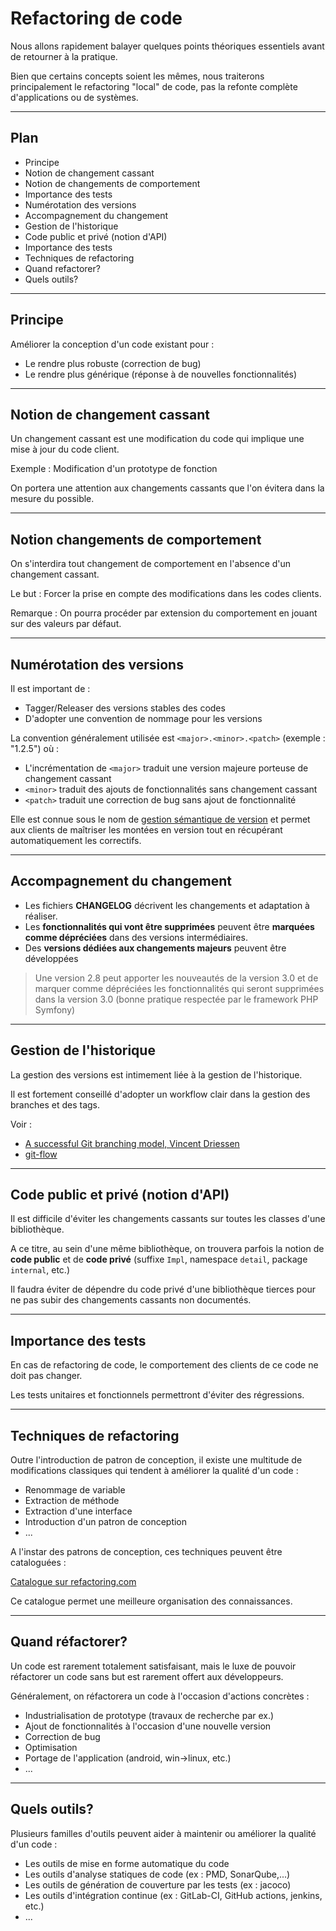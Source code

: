 # Refactoring de code

Nous allons rapidement balayer quelques points théoriques essentiels avant de retourner à la pratique.

Bien que certains concepts soient les mêmes, nous traiterons principalement le refactoring "local" de code, pas la refonte complète d'applications ou de systèmes.

---

## Plan

* Principe
* Notion de changement cassant
* Notion de changements de comportement
* Importance des tests
* Numérotation des versions
* Accompagnement du changement
* Gestion de l'historique
* Code public et privé (notion d'API)
* Importance des tests
* Techniques de refactoring
* Quand refactorer?
* Quels outils?

---

## Principe

Améliorer la conception d'un code existant pour :

* Le rendre plus robuste (correction de bug)
* Le rendre plus générique (réponse à de nouvelles fonctionnalités)

---

## Notion de changement cassant

Un changement cassant est une modification du code qui implique une mise à jour
du code client.

Exemple : Modification d'un prototype de fonction

On portera une attention aux changements cassants que l'on évitera dans la mesure du possible.

---

## Notion changements de comportement

On s'interdira tout changement de comportement en l'absence d'un changement
cassant.

Le but : Forcer la prise en compte des modifications dans les codes clients.

Remarque : On pourra procéder par extension du comportement en jouant sur des
valeurs par défaut.

---

## Numérotation des versions

Il est important de :

* Tagger/Releaser des versions stables des codes
* D'adopter une convention de nommage pour les versions

La convention généralement utilisée est `<major>.<minor>.<patch>` (exemple : "1.2.5") où :

* L'incrémentation de `<major>` traduit une version majeure porteuse de changement cassant
* `<minor>` traduit des ajouts de fonctionnalités sans changement cassant
* `<patch>` traduit une correction de bug sans ajout de fonctionnalité

Elle est connue sous le nom de [gestion sémantique de version](https://semver.org/lang/fr/) et permet aux clients de maîtriser les montées en version tout en récupérant automatiquement les correctifs.


---

## Accompagnement du changement

* Les fichiers **CHANGELOG** décrivent les changements et adaptation à réaliser.
* Les **fonctionnalités qui vont être supprimées** peuvent être **marquées comme dépréciées** dans des versions intermédiaires.
* Des **versions dédiées aux changements majeurs** peuvent être développées

> Une version 2.8 peut apporter les nouveautés de la version 3.0 et de marquer comme dépréciées les fonctionnalités qui seront supprimées dans la version 3.0 (bonne pratique respectée par le framework PHP Symfony)

---

## Gestion de l'historique

La gestion des versions est intimement liée à la gestion de l'historique.

Il est fortement conseillé d'adopter un workflow clair dans la gestion des branches et des tags.

Voir :

* [A successful Git branching model, Vincent Driessen](http://nvie.com/posts/a-successful-git-branching-model/)
* [git-flow](http://jeffkreeftmeijer.com/2010/why-arent-you-using-git-flow/)


---

## Code public et privé (notion d'API)

Il est difficile d'éviter les changements cassants sur toutes les classes d'une bibliothèque.

A ce titre, au sein d'une même bibliothèque, on trouvera parfois la notion de **code public** et de **code privé** (suffixe `Impl`, namespace `detail`, package `internal`, etc.)

Il faudra éviter de dépendre du code privé d'une bibliothèque tierces pour ne pas subir des changements cassants non documentés.

---

## Importance des tests

En cas de refactoring de code, le comportement des clients de ce code ne doit pas changer.

Les tests unitaires et fonctionnels permettront d'éviter des régressions.

---

## Techniques de refactoring

Outre l'introduction de patron de conception, il existe une multitude de modifications classiques qui tendent à améliorer la qualité d'un code :

* Renommage de variable
* Extraction de méthode
* Extraction d'une interface
* Introduction d'un patron de conception
* ...

A l'instar des patrons de conception, ces techniques peuvent être cataloguées :

[Catalogue sur refactoring.com](http://www.refactoring.com/catalog/)

Ce catalogue permet une meilleure organisation des connaissances.

---

## Quand réfactorer?

Un code est rarement totalement satisfaisant, mais le luxe de pouvoir réfactorer un code sans but est rarement offert aux développeurs.

Généralement, on réfactorera un code à l'occasion d'actions concrètes :

* Industrialisation de prototype (travaux de recherche par ex.)
* Ajout de fonctionnalités à l'occasion d'une nouvelle version
* Correction de bug
* Optimisation
* Portage de l'application (android, win->linux, etc.)
* ...

---

## Quels outils?

Plusieurs familles d'outils peuvent aider à maintenir ou améliorer la qualité d'un code :

* Les outils de mise en forme automatique du code
* Les outils d'analyse statiques de code (ex : PMD, SonarQube,...)
* Les outils de génération de couverture par les tests (ex : jacoco)
* Les outils d'intégration continue (ex : GitLab-CI, GitHub actions, jenkins, etc.)
* ...


